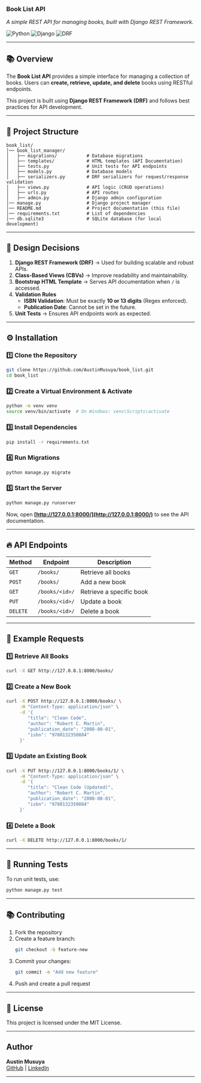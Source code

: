 ### **Book List API**  
*A simple REST API for managing books, built with Django REST Framework.*

![Python](https://img.shields.io/badge/Python-3.10-blue.svg)
![Django](https://img.shields.io/badge/Django-4.2-green.svg)
![DRF](https://img.shields.io/badge/DRF-3.14-red.svg)

---

## 📚 **Overview**
The **Book List API** provides a simple interface for managing a collection of books. Users can **create, retrieve, update, and delete** books using RESTful endpoints.  

This project is built using **Django REST Framework (DRF)** and follows best practices for API development.

---

## 🏰 **Project Structure**
```
book_list/
│── book_list_manager/
│   ├── migrations/           # Database migrations
│   ├── templates/            # HTML templates (API Documentation)
│   ├── tests.py              # Unit tests for API endpoints
│   ├── models.py             # Database models
│   ├── serializers.py        # DRF serializers for request/response validation
│   ├── views.py              # API logic (CRUD operations)
│   ├── urls.py               # API routes
│   ├── admin.py              # Django admin configuration
│── manage.py                 # Django project manager
│── README.md                 # Project documentation (this file)
│── requirements.txt          # List of dependencies
│── db.sqlite3                # SQLite database (for local development)
```

---

## 🎯 **Design Decisions**
1. **Django REST Framework (DRF)** → Used for building scalable and robust APIs.  
2. **Class-Based Views (CBVs)** → Improve readability and maintainability.  
3. **Bootstrap HTML Template** → Serves API documentation when `/` is accessed.  
4. **Validation Rules**  
   - **ISBN Validation**: Must be exactly **10 or 13 digits** (Regex enforced).  
   - **Publication Date**: Cannot be set in the future.  
5. **Unit Tests** → Ensures API endpoints work as expected.  

---

## ⚙ **Installation**
### **1️⃣ Clone the Repository**
```sh
git clone https://github.com/AustinMusuya/book_list.git
cd book_list
```

### **2️⃣ Create a Virtual Environment & Activate**
```sh
python -m venv venv
source venv/bin/activate  # On Windows: venv\Scripts\activate
```

### **3️⃣ Install Dependencies**
```sh
pip install -r requirements.txt
```

### **4️⃣ Run Migrations**
```sh
python manage.py migrate
```

### **5️⃣ Start the Server**
```sh
python manage.py runserver
```
Now, open **[http://127.0.0.1:8000/](http://127.0.0.1:8000/)** to see the API documentation.

---

## 🔥 **API Endpoints**
| Method | Endpoint       | Description                |
|--------|--------------|---------------------------|
| `GET`  | `/books/`    | Retrieve all books        |
| `POST` | `/books/`    | Add a new book            |
| `GET`  | `/books/<id>/` | Retrieve a specific book |
| `PUT`  | `/books/<id>/` | Update a book            |
| `DELETE` | `/books/<id>/` | Delete a book          |

---

## 📌 **Example Requests**
### **1️⃣ Retrieve All Books**
```sh
curl -X GET http://127.0.0.1:8000/books/
```

### **2️⃣ Create a New Book**
```sh
curl -X POST http://127.0.0.1:8000/books/ \
     -H "Content-Type: application/json" \
     -d '{
        "title": "Clean Code",
        "author": "Robert C. Martin",
        "publication_date": "2008-08-01",
        "isbn": "9780132350884"
     }'
```

### **3️⃣ Update an Existing Book**
```sh
curl -X PUT http://127.0.0.1:8000/books/1/ \
     -H "Content-Type: application/json" \
     -d '{
        "title": "Clean Code (Updated)",
        "author": "Robert C. Martin",
        "publication_date": "2008-08-01",
        "isbn": "9780132350884"
     }'
```

### **4️⃣ Delete a Book**
```sh
curl -X DELETE http://127.0.0.1:8000/books/1/
```

---

## 🧙️ **Running Tests**
To run unit tests, use:
```sh
python manage.py test
```

---

## 📚 **Contributing**
1. Fork the repository  
2. Create a feature branch:  
   ```sh
   git checkout -b feature-new
   ```
3. Commit your changes:  
   ```sh
   git commit -m "Add new feature"
   ```
4. Push and create a pull request  

---

## 📝 **License**
This project is licensed under the MIT License.

---

## **Author**
**Austin Musuya**  
[GitHub](https://github.com/austinmusuya) | [LinkedIn](https://www.linkedin.com/in/austin-musuya-3b86b2187)

---

